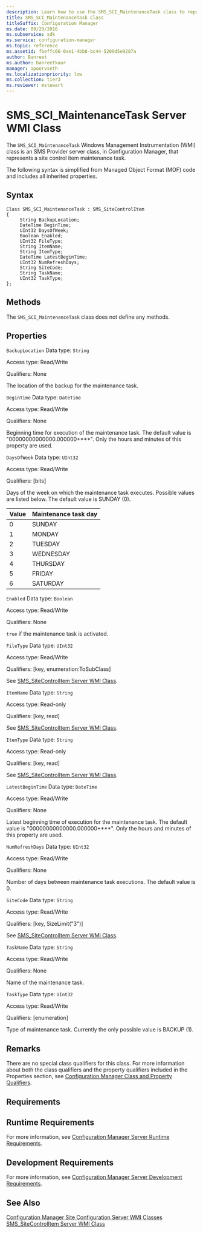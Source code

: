 ```yaml
---
description: Learn how to use the SMS_SCI_MaintenanceTask class to represent a site control item maintenance task.
title: SMS_SCI_MaintenanceTask Class
titleSuffix: Configuration Manager
ms.date: 09/20/2016
ms.subservice: sdk
ms.service: configuration-manager
ms.topic: reference
ms.assetid: fbeffc66-0ae1-4bb8-bc44-5209d5e9287a
author: Banreet
ms.author: banreetkaur
manager: apoorvseth
ms.localizationpriority: low
ms.collection: tier3
ms.reviewer: mstewart
---
```

# SMS_SCI_MaintenanceTask Server WMI Class
The `SMS_SCI_MaintenanceTask` Windows Management Instrumentation (WMI) class is an SMS Provider server class, in Configuration Manager, that represents a site control item maintenance task.

 The following syntax is simplified from Managed Object Format (MOF) code and includes all inherited properties.

## Syntax

```
Class SMS_SCI_MaintenanceTask : SMS_SiteControlItem
{
     String BackupLocation;
     DateTime BeginTime;
     UInt32 DaysOfWeek;
     Boolean Enabled;
     UInt32 FileType;
     String ItemName;
     String ItemType;
     DateTime LatestBeginTime;
     UInt32 NumRefreshDays;
     String SiteCode;
     String TaskName;
     UInt32 TaskType;
};
```

## Methods
 The `SMS_SCI_MaintenanceTask` class does not define any methods.

## Properties
 `BackupLocation`
 Data type: `String`

 Access type: Read/Write

 Qualifiers: None

 The location of the backup for the maintenance task.

 `BeginTime`
 Data type: `DateTime`

 Access type: Read/Write

 Qualifiers: None

 Beginning time for execution of the maintenance task. The default value is "00000000000000.000000+***". Only the hours and minutes of this property are used.

 `DaysOfWeek`
 Data type: `UInt32`

 Access type: Read/Write

 Qualifiers: [bits]

 Days of the week on which the maintenance task executes. Possible values are listed below. The default value is SUNDAY (0).

|Value|Maintenance task day|
|-|-|
|0|SUNDAY|
|1|MONDAY|
|2|TUESDAY|
|3|WEDNESDAY|
|4|THURSDAY|
|5|FRIDAY|
|6|SATURDAY|

 `Enabled`
 Data type: `Boolean`

 Access type: Read/Write

 Qualifiers: None

 `true` if the maintenance task is activated.

 `FileType`
 Data type: `UInt32`

 Access type: Read/Write

 Qualifiers: [key, enumeration:ToSubClass]

 See [SMS_SiteControlItem Server WMI Class](../../../../../develop/reference/core/servers/configure/sms_sitecontrolitem-server-wmi-class.md).

 `ItemName`
 Data type: `String`

 Access type: Read-only

 Qualifiers: [key, read]

 See [SMS_SiteControlItem Server WMI Class](../../../../../develop/reference/core/servers/configure/sms_sitecontrolitem-server-wmi-class.md).

 `ItemType`
 Data type: `String`

 Access type: Read-only

 Qualifiers: [key, read]

 See [SMS_SiteControlItem Server WMI Class](../../../../../develop/reference/core/servers/configure/sms_sitecontrolitem-server-wmi-class.md).

 `LatestBeginTime`
 Data type: `DateTime`

 Access type: Read/Write

 Qualifiers: None

 Latest beginning time of execution for the maintenance task. The default value is "00000000000000.000000+***". Only the hours and minutes of this property are used.

 `NumRefreshDays`
 Data type: `UInt32`

 Access type: Read/Write

 Qualifiers: None

 Number of days between maintenance task executions. The default value is 0.

 `SiteCode`
 Data type: `String`

 Access type: Read/Write

 Qualifiers: [key, SizeLimit("3")]

 See [SMS_SiteControlItem Server WMI Class](../../../../../develop/reference/core/servers/configure/sms_sitecontrolitem-server-wmi-class.md).

 `TaskName`
 Data type: `String`

 Access type: Read/Write

 Qualifiers: None

 Name of the maintenance task.

 `TaskType`
 Data type: `UInt32`

 Access type: Read/Write

 Qualifiers: [enumeration]

 Type of maintenance task. Currently the only possible value is BACKUP (1).

## Remarks
 There are no special class qualifiers for this class. For more information about both the class qualifiers and the property qualifiers included in the Properties section, see [Configuration Manager Class and Property Qualifiers](../../../../../develop/reference/misc/class-and-property-qualifiers.md).

## Requirements

## Runtime Requirements
 For more information, see [Configuration Manager Server Runtime Requirements](../../../../../develop/core/reqs/server-runtime-requirements.md).

## Development Requirements
 For more information, see [Configuration Manager Server Development Requirements](../../../../../develop/core/reqs/server-development-requirements.md).

## See Also
 [Configuration Manager Site Configuration Server WMI Classes](../../../../../develop/reference/core/servers/configure/site-configuration-server-wmi-classes.md)
 [SMS_SiteControlItem Server WMI Class](../../../../../develop/reference/core/servers/configure/sms_sitecontrolitem-server-wmi-class.md)
